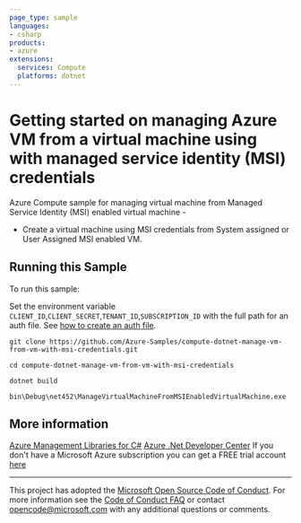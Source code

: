 ```yaml
---
page_type: sample
languages:
- csharp
products:
- azure
extensions:
  services: Compute
  platforms: dotnet
---
```


# Getting started on managing Azure VM from a virtual machine using with managed service identity (MSI) credentials #

 Azure Compute sample for managing virtual machine from Managed Service Identity (MSI) enabled virtual machine -
   - Create a virtual machine using MSI credentials from System assigned or User Assigned MSI enabled VM.


## Running this Sample ##

To run this sample:

Set the environment variable `CLIENT_ID`,`CLIENT_SECRET`,`TENANT_ID`,`SUBSCRIPTION_ID` with the full path for an auth file. See [how to create an auth file](https://github.com/Azure/azure-libraries-for-net/blob/master/AUTH.md).

    git clone https://github.com/Azure-Samples/compute-dotnet-manage-vm-from-vm-with-msi-credentials.git

    cd compute-dotnet-manage-vm-from-vm-with-msi-credentials

    dotnet build

    bin\Debug\net452\ManageVirtualMachineFromMSIEnabledVirtualMachine.exe

## More information ##

[Azure Management Libraries for C#](https://github.com/Azure/azure-sdk-for-net)
[Azure .Net Developer Center](https://azure.microsoft.com/en-us/develop/net/)
If you don't have a Microsoft Azure subscription you can get a FREE trial account [here](http://go.microsoft.com/fwlink/?LinkId=330212)

---

This project has adopted the [Microsoft Open Source Code of Conduct](https://opensource.microsoft.com/codeofconduct/). For more information see the [Code of Conduct FAQ](https://opensource.microsoft.com/codeofconduct/faq/) or contact [opencode@microsoft.com](mailto:opencode@microsoft.com) with any additional questions or comments.